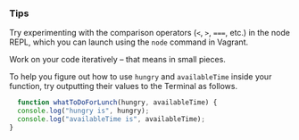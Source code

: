### Tips

Try experimenting with the comparison operators (`<`, `>`, `===`, etc.) in the node REPL, which you can launch using the `node` command in Vagrant.

Work on your code iteratively – that means in small pieces. 

To help you figure out how to use `hungry` and `availableTime` inside your function, try outputting their values to the Terminal as follows. 

```javascript
  function whatToDoForLunch(hungry, availableTime) {
  console.log("hungry is", hungry);
  console.log("availableTime is", availableTime);
}
``` 